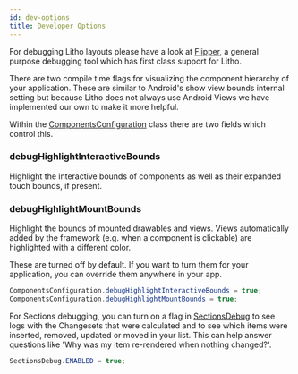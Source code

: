 ```yaml
---
id: dev-options
title: Developer Options
---
```

For debugging Litho layouts please have a look at [Flipper](https://fbflipper.com/), a general purpose debugging tool which has first class support for Litho.

There are two compile time flags for visualizing the component hierarchy of your application. These are similar to Android's show view bounds internal setting but because Litho does not always use Android Views we have implemented our own to make it more helpful.

Within the [ComponentsConfiguration](javadoc/com/facebook/litho/config/ComponentsConfiguration) class there are two fields which control this.

### debugHighlightInteractiveBounds
Highlight the interactive bounds of components as well as their expanded touch bounds, if present.

### debugHighlightMountBounds
Highlight the bounds of mounted drawables and views. Views automatically added by the framework (e.g. when a component is clickable) are highlighted with a different color.

These are turned off by default. If you want to turn them for your application, you can override them anywhere in your app.

```java
ComponentsConfiguration.debugHighlightInteractiveBounds = true;
ComponentsConfiguration.debugHighlightMountBounds = true;
```

For Sections debugging, you can turn on a flag in [SectionsDebug](javadoc/com/facebook/litho/widget/SectionsDebug.html) to see logs with the Changesets that were calculated and to see which items were inserted, removed, updated or moved in your list. This can help answer questions like 'Why was my item re-rendered when nothing changed?'.
```java
SectionsDebug.ENABLED = true;
```

